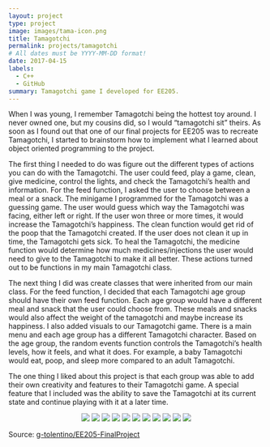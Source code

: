 ```yaml
---
layout: project
type: project
image: images/tama-icon.png
title: Tamagotchi
permalink: projects/tamagotchi
# All dates must be YYYY-MM-DD format!
date: 2017-04-15
labels:
  - C++
  - GitHub
summary: Tamagotchi game I developed for EE205. 
---
```


When I was young, I remember Tamagotchi being the hottest toy around. I never owned one, but my cousins did, so I would “tamagotchi sit” theirs. As soon as I found out that one of our final projects for EE205 was to recreate Tamagotchi, I started to brainstorm how to implement what I learned about object oriented programming to the project. 

The first thing I needed to do was figure out the different types of actions you can do with the Tamagotchi. The user could feed, play a game, clean, give medicine, control the lights, and check the Tamagotchi’s health and information. For the feed function, I asked the user to choose between a meal or a snack. The minigame I programmed for the Tamagotchi was a guessing game. The user would guess which way the Tamagotchi was facing, either left or right. If the user won three or more times, it would increase the Tamagotchi’s happiness. The clean function would get rid of the poop that the Tamagotchi created. If the user does not clean it up in time, the Tamagotchi gets sick. To heal the Tamagotchi, the medicine function would determine how much medicines/injections the user would need to give to the Tamagotchi to make it all better. These actions turned out to be functions in my main Tamagotchi class. 

The next thing I did was create classes that were inherited from our main class. For the feed function, I decided that each Tamagotchi age group should have their own feed function. Each age group would have a different meal and snack that the user could choose from. These meals and snacks would also affect the weight of the tamagotchi and maybe increase its happiness. I also added visuals to our Tamagotchi game. There is a main menu and each age group has a different Tamagotchi character. Based on the age group, the random events function controls the Tamagotchi’s health levels,  how it feels, and what it does. For example, a baby Tamagotchi would eat, poop, and sleep more compared to an adult Tamagotchi.

The one thing I liked about this project is that each group was able to add their own creativity and features to their Tamagotchi game. A special feature that I included was the ability to save the Tamagotchi at its current state and continue playing with it at a later time.  

<center> 
  <div class="ui small rounded images">
    <img class="ui image" src="../images/tama-1.PNG">
    <img class="ui image" src="../images/tama-2.PNG">
    <img class="ui image" src="../images/tama-3.PNG">
    <img class="ui image" src="../images/tama-4.PNG">
    <img class="ui image" src="../images/tama-5.PNG">
    <img class="ui image" src="../images/tama-sleep.PNG">
    <img class="ui image" src="../images/tama-left.PNG">
    <img class="ui image" src="../images/tama-game.PNG">
    <img class="ui image" src="../images/tama-scold.PNG">
    <img class="ui image" src="../images/tama-food.PNG">
    <img class="ui image" src="../images/tama-save.PNG">
  </div>
</center>

Source: <a href="https://github.com/g-tolentino/EE205-FinalProject"><i class="large github icon "></i>g-tolentino/EE205-FinalProject</a>

